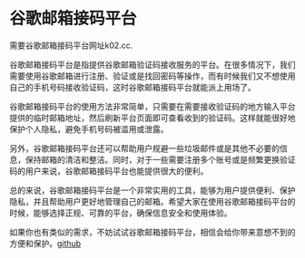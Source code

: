 # 谷歌邮箱接码平台

需要谷歌邮箱接码平台网址k02.cc.

谷歌邮箱接码平台是指提供谷歌邮箱验证码接收服务的平台。在很多情况下，我们需要使用谷歌邮箱进行注册、验证或是找回密码等操作，而有时候我们又不想使用自己的手机号码接收验证码，这时谷歌邮箱接码平台就能派上用场了。

谷歌邮箱接码平台的使用方法非常简单，只需要在需要接收验证码的地方输入平台提供的临时邮箱地址，然后刷新平台页面即可查看收到的验证码。这样就能很好地保护个人隐私，避免手机号码被滥用或泄露。

另外，谷歌邮箱接码平台还可以帮助用户规避一些垃圾邮件或是其他不必要的信息，保持邮箱的清洁和整洁。同时，对于一些需要注册多个账号或是频繁更换验证码的用户来说，谷歌邮箱接码平台也能提供很大的便利。

总的来说，谷歌邮箱接码平台是一个非常实用的工具，能够为用户提供便利、保护隐私，并且帮助用户更好地管理自己的邮箱。希望大家在使用谷歌邮箱接码平台的时候，能够选择正规、可靠的平台，确保信息安全和使用体验。

如果你也有类似的需求，不妨试试谷歌邮箱接码平台，相信会给你带来意想不到的方便和保护。[github](https://github.com)